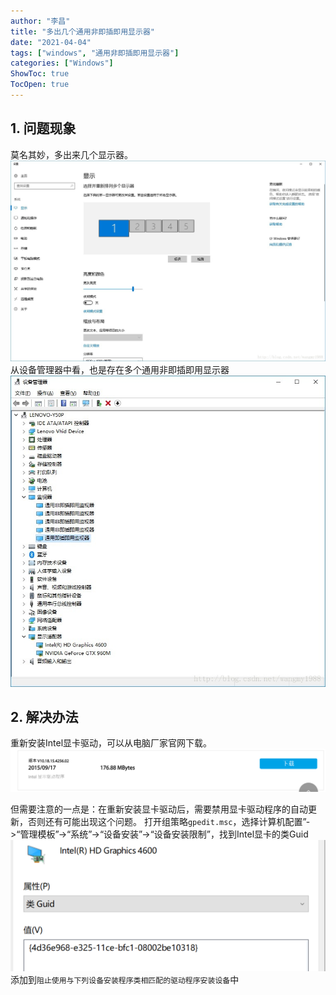 ```yaml
---
author: "李昌"
title: "多出几个通用非即插即用显示器"
date: "2021-04-04"
tags: ["windows", "通用非即插即用显示器"]
categories: ["Windows"]
ShowToc: true
TocOpen: true
---
```


## 1. 问题现象
莫名其妙，多出来几个显示器。
![20210404094703](https://raw.githubusercontent.com/lich-Img/blogImg/master/img20210404094703.png)
从设备管理器中看，也是存在多个通用非即插即用显示器![20210404094808](https://raw.githubusercontent.com/lich-Img/blogImg/master/img20210404094808.png)

## 2. 解决办法
重新安装Intel显卡驱动，可以从电脑厂家官网下载。![20210404095015](https://raw.githubusercontent.com/lich-Img/blogImg/master/img20210404095015.png)

但需要注意的一点是：在重新安装显卡驱动后，需要禁用显卡驱动程序的自动更新，否则还有可能出现这个问题。
打开组策略```gpedit.msc```，选择计算机配置”->“管理模板”->“系统”->“设备安装”->“设备安装限制”，找到Intel显卡的类Guid![20210404100254](https://raw.githubusercontent.com/lich-Img/blogImg/master/img20210404100254.png)
添加到`阻止使用与下列设备安装程序类相匹配的驱动程序安装设备`中